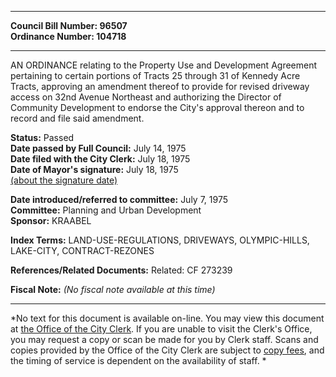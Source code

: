 * * * * *  
  
**Council Bill Number: [](#h0)[](#h2)96507**   
**Ordinance Number: 104718**  
  
* * * * *  
  
AN ORDINANCE relating to the Property Use and Development Agreement pertaining to certain portions of Tracts 25 through 31 of Kennedy Acre Tracts, approving an amendment thereof to provide for revised driveway access on 32nd Avenue Northeast and authorizing the Director of Community Development to endorse the City's approval thereon and to record and file said amendment.  
  
**Status:** Passed   
**Date passed by Full Council:** July 14, 1975   
**Date filed with the City Clerk:** July 18, 1975   
**Date of Mayor's signature:** July 18, 1975   
[(about the signature date)](/~public/approvaldate.htm)   
  
  
**Date introduced/referred to committee:** July 7, 1975   
**Committee:** Planning and Urban Development   
**Sponsor:** KRAABEL   
  
**Index Terms:** LAND-USE-REGULATIONS, DRIVEWAYS, OLYMPIC-HILLS, LAKE-CITY, CONTRACT-REZONES  
  
**References/Related Documents:** Related: CF 273239  
  
**Fiscal Note:** *(No fiscal note available at this time)*  
  
* * * * *  
  
*No text for this document is available on-line. You may view this document at [the Office of the City Clerk](http://www.seattle.gov/leg/clerk/contactUs.htm). If you are unable to visit the Clerk's Office, you may request a copy or scan be made for you by Clerk staff. Scans and copies provided by the Office of the City Clerk are subject to [copy fees](http://clerk.seattle.gov/~public/clerkfees.htm), and the timing of service is dependent on the availability of staff. *  
  
  
